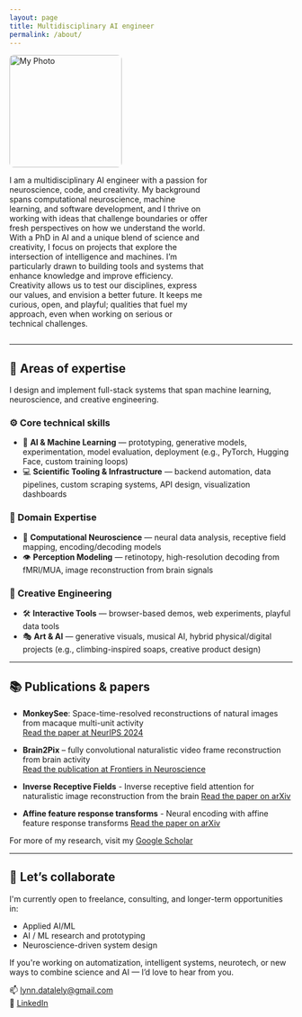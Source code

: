 ```yaml
---
layout: page
title: Multidisciplinary AI engineer
permalink: /about/
---
```


<div style="display: flex; align-items: center; flex-wrap: wrap; justify-content: flex-start;">
  <img src="{{ site.baseurl }}/images/profile_pic.jpg" alt="My Photo" width="200" style="margin-right: 20px; border-radius: 8px; flex-shrink: 0;">
  <p style="flex-grow: 1; max-width: 70%; text-align: left;">
    I am a multidisciplinary AI engineer with a passion for neuroscience, code, and creativity. My background spans computational neuroscience, machine learning, and software development, and I thrive on working with ideas that challenge boundaries or offer fresh perspectives on how we understand the world. 
    With a PhD in AI and a unique blend of science and creativity, I focus on projects that explore the intersection of intelligence and machines. I’m particularly drawn to building tools and systems that enhance knowledge and improve efficiency. Creativity allows us to test our disciplines, express our values, and envision a better future. It keeps me curious, open, and playful; qualities that fuel my approach, even when working on serious or technical challenges.
  </p>
</div>

<!-- Media Query for smaller screens -->
<style>
  @media (max-width: 768px) {
    div {
      flex-direction: column;
      align-items: center;
      text-align: center;
    }

    img {
      margin-bottom: 20px;
    }

    p {
      max-width: 100%;
      padding: 0 15px;
    }
  }
</style>

---

## 🧠 Areas of expertise

I design and implement full-stack systems that span machine learning, neuroscience, and creative engineering.

### ⚙️ Core technical skills
- 🤖 **AI & Machine Learning** — prototyping, generative models, experimentation, model evaluation, deployment (e.g., PyTorch, Hugging Face, custom training loops)
- 💻 **Scientific Tooling & Infrastructure** — backend automation, data pipelines, custom scraping systems, API design, visualization dashboards

### 🧬 Domain Expertise
- 🧠 **Computational Neuroscience** — neural data analysis, receptive field mapping, encoding/decoding models
- 👁 **Perception Modeling** — retinotopy, high-resolution decoding from fMRI/MUA, image reconstruction from brain signals

### 🎨 Creative Engineering
- 🛠️ **Interactive Tools** — browser-based demos, web experiments, playful data tools  
- 🎭 **Art & AI** — generative visuals, musical AI, hybrid physical/digital projects (e.g., climbing-inspired soaps, creative product design)

---
## 📚 Publications & papers

- **MonkeySee**: Space-time-resolved reconstructions of natural images from macaque multi-unit activity   
  [Read the paper at NeurIPS 2024](https://proceedings.neurips.cc/paper_files/paper/2024/file/aa7eb65738b5bc71c81848fba9111c97-Paper-Conference.pdf)

- **Brain2Pix** – fully convolutional naturalistic video frame reconstruction from brain activity  
  [Read the publication at Frontiers in Neuroscience](https://www.frontiersin.org/journals/neuroscience/articles/10.3389/fnins.2022.940972/full)

- **Inverse Receptive Fields** - Inverse receptive field attention for naturalistic image reconstruction from the brain 
  [Read the paper on arXiv](https://arxiv.org/html/2501.03051v1)

- **Affine feature response transforms** - Neural encoding with affine feature response transforms
  [Read the paper on arXiv](https://arxiv.org/abs/2501.03741)

For more of my research, visit my [Google Scholar](https://scholar.google.com/citations?user=M68qL4cAAAAJ&hl=en)


---

## 🤝 Let’s collaborate

I'm currently open to freelance, consulting, and longer-term opportunities in:

- Applied AI/ML
- AI / ML research and prototyping  
- Neuroscience-driven system design  

If you're working on automatization, intelligent systems, neurotech, or new ways to combine science and AI — I’d love to hear from you.

📫 [lynn.datalely@gmail.com](mailto:lynn.datalely@gmail.com)  
🔗 [LinkedIn](https://linkedin.com/in/yourprofile)
